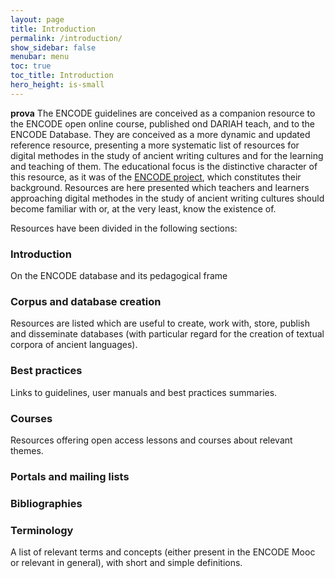 ```yaml
---
layout: page
title: Introduction
permalink: /introduction/
show_sidebar: false
menubar: menu
toc: true
toc_title: Introduction
hero_height: is-small
---
```

**prova**
The ENCODE guidelines are conceived as a companion resource to the ENCODE open online course, published ond DARIAH teach, and to the ENCODE Database. They are conceived as a more dynamic and updated reference resource, presenting a more systematic list of resources for digital methodes in the study of ancient writing cultures and for the learning and teaching of them. The educational focus is the distinctive character of this resource, as it was of the [ENCODE project](https://site.unibo.it/encode/en), which constitutes their background.
Resources are here presented which teachers and learners approaching digital methodes in the study of ancient writing cultures should become familiar with or, at the very least, know the existence of. 

Resources have been divided in the following sections:

### Introduction
On the ENCODE database and its pedagogical frame

### Corpus and database creation
Resources are listed which are useful to create, work with, store, publish and disseminate databases (with particular regard for the creation of textual corpora of ancient languages).

### Best practices
Links to guidelines, user manuals and best practices summaries.

### Courses
Resources offering open access lessons and courses about relevant themes.

### Portals and mailing lists

### Bibliographies

### Terminology
A list of relevant terms and concepts (either present in the ENCODE Mooc or relevant in general), with short and simple definitions.
